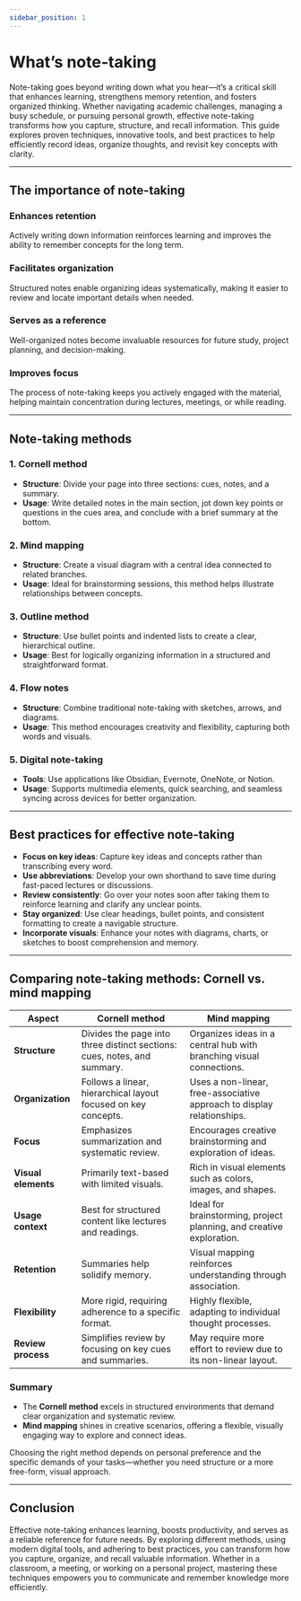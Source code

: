 ```yaml
---
sidebar_position: 1
---
```


# What’s note-taking

Note-taking goes beyond writing down what you hear—it’s a critical skill that enhances learning, strengthens memory retention, and fosters organized thinking. Whether navigating academic challenges, managing a busy schedule, or pursuing personal growth, effective note-taking transforms how you capture, structure, and recall information. This guide explores proven techniques, innovative tools, and best practices to help efficiently record ideas, organize thoughts, and revisit key concepts with clarity.

---

## The importance of note-taking

### Enhances retention

Actively writing down information reinforces learning and improves the ability to remember concepts for the long term.

### Facilitates organization

Structured notes enable organizing ideas systematically, making it easier to review and locate important details when needed.

### Serves as a reference

Well-organized notes become invaluable resources for future study, project planning, and decision-making.

### Improves focus

The process of note-taking keeps you actively engaged with the material, helping maintain concentration during lectures, meetings, or while reading.

---

## Note-taking methods

### 1. Cornell method

- **Structure**: Divide your page into three sections: cues, notes, and a summary.
- **Usage**: Write detailed notes in the main section, jot down key points or questions in the cues area, and conclude with a brief summary at the bottom.

### 2. Mind mapping

- **Structure**: Create a visual diagram with a central idea connected to related branches.
- **Usage**: Ideal for brainstorming sessions, this method helps illustrate relationships between concepts.

### 3. Outline method

- **Structure**: Use bullet points and indented lists to create a clear, hierarchical outline.
- **Usage**: Best for logically organizing information in a structured and straightforward format.

### 4. Flow notes

- **Structure**: Combine traditional note-taking with sketches, arrows, and diagrams.
- **Usage**: This method encourages creativity and flexibility, capturing both words and visuals.

### 5. Digital note-taking

- **Tools**: Use applications like Obsidian, Evernote, OneNote, or Notion.
- **Usage**: Supports multimedia elements, quick searching, and seamless syncing across devices for better organization.

---

## Best practices for effective note-taking

- **Focus on key ideas**: Capture key ideas and concepts rather than transcribing every word.
- **Use abbreviations**: Develop your own shorthand to save time during fast-paced lectures or discussions.
- **Review consistently**: Go over your notes soon after taking them to reinforce learning and clarify any unclear points.
- **Stay organized**: Use clear headings, bullet points, and consistent formatting to create a navigable structure.
- **Incorporate visuals**: Enhance your notes with diagrams, charts, or sketches to boost comprehension and memory.

---

## Comparing note-taking methods: Cornell vs. mind mapping

| Aspect              | Cornell method                                                           | Mind mapping                                                           |
| ------------------- | ------------------------------------------------------------------------ | ---------------------------------------------------------------------- |
| **Structure**       | Divides the page into three distinct sections: cues, notes, and summary. | Organizes ideas in a central hub with branching visual connections.    |
| **Organization**    | Follows a linear, hierarchical layout focused on key concepts.           | Uses a non-linear, free-associative approach to display relationships. |
| **Focus**           | Emphasizes summarization and systematic review.                          | Encourages creative brainstorming and exploration of ideas.            |
| **Visual elements** | Primarily text-based with limited visuals.                               | Rich in visual elements such as colors, images, and shapes.            |
| **Usage context**   | Best for structured content like lectures and readings.                  | Ideal for brainstorming, project planning, and creative exploration.   |
| **Retention**       | Summaries help solidify memory.                                          | Visual mapping reinforces understanding through association.           |
| **Flexibility**     | More rigid, requiring adherence to a specific format.                    | Highly flexible, adapting to individual thought processes.             |
| **Review process**  | Simplifies review by focusing on key cues and summaries.                 | May require more effort to review due to its non-linear layout.        |

### Summary

- The **Cornell method** excels in structured environments that demand clear organization and systematic review.
- **Mind mapping** shines in creative scenarios, offering a flexible, visually engaging way to explore and connect ideas.

Choosing the right method depends on personal preference and the specific demands of your tasks—whether you need structure or a more free-form, visual approach.

---

## Conclusion

Effective note-taking enhances learning, boosts productivity, and serves as a reliable reference for future needs. By exploring different methods, using modern digital tools, and adhering to best practices, you can transform how you capture, organize, and recall valuable information. Whether in a classroom, a meeting, or working on a personal project, mastering these techniques empowers you to communicate and remember knowledge more efficiently.
